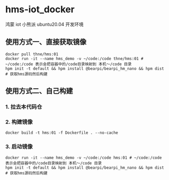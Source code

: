 # hms-iot_docker
鸿蒙 iot 小熊派 ubuntu20.04 开发环境
## 使用方式一、直接获取镜像
```shell
docker pull thne/hms:01
docker run -it --name hms_demo -v ~/code:/code thne/hms:01 # ~/code:/code 表示会把容器中的/code目录映射到 本机～/code 目录
hpm init -t default && hpm install @bearpi/bearpi_hm_nano && hpm dist # 获取hms源码然后构建
```
## 使用方式二、自己构建
### 1. 拉去本代码仓
### 2. 构建镜像
```shell
docker build -t hms:01 -f Dockerfile . --no-cache                                       
```
### 3. 启动镜像
``` shell 
docker run -it --name hms_demo -v ~/code:/code hms:01 # ~/code:/code 表示会把容器中的/code目录映射到 本机～/code 目录
hpm init -t default && hpm install @bearpi/bearpi_hm_nano && hpm dist # 获取hms源码然后构建
```
